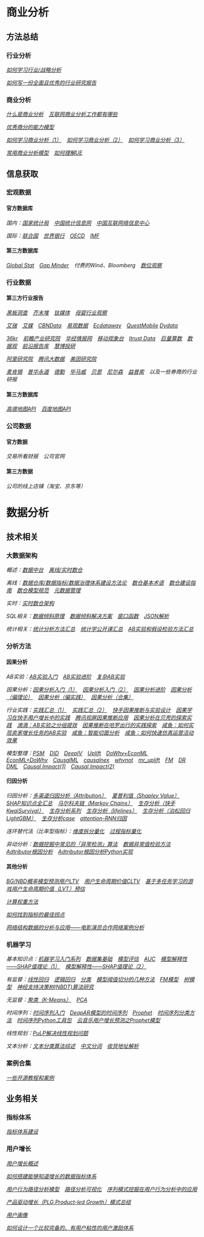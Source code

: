 
# 商业分析

## 方法总结

### 行业分析

*[如何学习行业/战略分析](https://mp.weixin.qq.com/s/q2f1yXQTYvq_OdqkHs69NA)*

*[如何写一份全面且优秀的行业研究报告](https://mp.weixin.qq.com/s/AtJpiE4tS0rTBSlnzer8ng)*

### 商业分析

*[什么是商业分析](https://mp.weixin.qq.com/s/VDJva2WWpqo5YRZQq0rbhA)&emsp;[互联网商业分析工作都有哪些](https://zhuanlan.zhihu.com/p/339530238)*

*[优秀商分的能力模型](https://mp.weixin.qq.com/s/Vgak3QWtvGKjtw4LBz0fYQ)*

*[如何学习商业分析（1）](https://mp.weixin.qq.com/s/G-zCa4DFUvWkyW3ORc_Z4w)&emsp;[如何学习商业分析（2）](https://mp.weixin.qq.com/s/UI5aa2SoBeGYS0Akzw8qMA)&emsp;[如何学习商业分析（3）](https://mp.weixin.qq.com/s/l1xKArhV4knLg8dYizeziw)*

*[常用商业分析模型](https://zhuanlan.zhihu.com/p/441831785)&emsp;[如何理解UE](https://zhuanlan.zhihu.com/p/21428408)*   

## 信息获取

### 宏观数据

#### 官方数据库

*国内：[国家统计局](https://data.stats.gov.cn/)&emsp;[中国统计信息网](http://www.tjcn.org/)&emsp;[中国互联网络信息中心](http://www.cnnic.net.cn/hlwfzyj/)*

*国际：[联合国](http://data.un.org/Explorer.aspx)&emsp;[世界银行](https://data.worldbank.org.cn/)&emsp;[OECD](https://data.oecd.org/home/)&emsp;[IMF](https://www.imf.org/en/Data)*

#### 第三方数据库

*[Global Stat](https://globalstat.eu/population/48/datatable/2015-2020)&emsp;[Gap Minder](https://www.gapminder.org/data/)&emsp;付费的Wind、Bloomberg&emsp;[数位观察](https://www.swguancha.com/)*

### 行业数据

#### 第三方行业报告

*[黑板洞查](https://www.heibandongcha.com/)&emsp;[芥末堆](https://www.jiemodui.com/T/42146.html)&emsp;[钛媒体](https://www.tmtpost.com/search?q=%E6%95%99%E8%82%B2&time=1637746811&code=20908d280ebaff8f85a4ba71915c62d9)&emsp;[母婴行业观察](http://www.myguancha.com/wjyzh.html)*

*[艾瑞](https://www.iresearch.com.cn/report.shtml)&emsp;[艾媒](https://www.iimedia.cn/#shuju)&emsp;[CBNData](https://www.cbndata.com/report)&emsp;[易观数据](https://www.analysys.cn/article/analysis/?p=1)&emsp;[Ecdataway](https://www.ecdataway.com/)&emsp;[QuestMobile](https://www.questmobile.com.cn/research/report-new)   [Dydata](https://www.dydata.io/)*

*[36kr](https://36kr.com/academe)&emsp;[前瞻产业研究院](https://bg.qianzhan.com/report/list/300.html)&emsp;[华经情报网](https://www.huaon.com/channel/trend/)&emsp;[移动观象台](http://mi.talkingdata.com/reports.html?category=all)&emsp;[Itrust Data](http://itrustdata.com/#publish)&emsp;[巨量算数](https://trendinsight.oceanengine.com/foresee/feature-story)&emsp;[数据观](http://www.cbdio.com/node_2782.htm)&emsp;[前沿报告库](https://wk.askci.com/ListTable/?typeId=7)&emsp;[慧博投研](http://www.hibor.com.cn/)*

*[阿里研究院](http://www.aliresearch.com/cn/special)&emsp;[腾讯大数据](https://data.qq.com/reports)&emsp;[美团研究院](https://about.meituan.com/research/report)*

*[麦肯锡](https://www.mckinsey.com.cn/insights/)&emsp;[普华永道](https://www.pwccn.com/zh/research-and-insights.html)&emsp;[德勤](https://www2.deloitte.com/cn/zh.html)&emsp;[毕马威](https://home.kpmg/cn/zh/home/insights.html)&emsp;[贝恩](https://www.bain.cn/new_list.php)&emsp;[尼尔森](https://www.nielsen.com/cn/zh/insights/)&emsp;[益普索](https://www.ipsos.com/zh-cn)&emsp;以及一些券商的行业研报*

#### 第三方数据库

*[高德地图API](https://lbs.amap.com/api/webservice/summary/)&emsp;[百度地图API](https://lbsyun.baidu.com/index.php?title=webapi)*

### 公司数据

#### 官方数据&emsp;

*交易所看财报&emsp;公司官网*

#### 第三方数据   

*公司的线上店铺（淘宝、京东等）*




# 数据分析

## 技术相关

### 大数据架构

*概述：[数据中台](https://zhuanlan.zhihu.com/p/386350937)&emsp;[离线/实时数仓](https://mp.weixin.qq.com/s/CKGCFBxA15qSAI3vPwQyCw)*

*离线：[数据仓库/数据指标/数据治理体系建设方法论](https://mp.weixin.qq.com/s/_GwIsY7ZRHzNB2jnsG-xhQ)&emsp;[数仓基本术语](https://mp.weixin.qq.com/s/puEoMCw25E07JePIUtFUmw)&emsp;[数仓建设指南](https://mp.weixin.qq.com/s/kZUqUzys_JDLyZrHXu227w)&emsp;[数仓模型规范](https://mp.weixin.qq.com/s/6csIOFGu4rq0AdebXRrMGw)&emsp;[元数据管理](https://mp.weixin.qq.com/s/RT8eK8e0E_D-ZUIJhzs5wA)*

*实时：[实时数仓架构](https://mp.weixin.qq.com/s/ulXyZ4wWOCXr21hWUynRXw)*

*SQL相关：[数据倾斜原理](https://mp.weixin.qq.com/s/hz_6io_ZybbOlmBQE4KSBQ)&emsp;[数据倾斜解决方案](https://mp.weixin.qq.com/s/EzwcPMhqklHK7rMEc-3iyw)&emsp;[窗口函数](https://mp.weixin.qq.com/s/ByAKgzFK_DvyrL7-jr7wVw)&emsp;[JSON解析](https://mp.weixin.qq.com/s/awCvlb9BzCRX-Da1_l1FYg)*

*统计相关：[统计分析方法汇总](https://mp.weixin.qq.com/s/cUklq8Har-LntVw8frvCqg)&emsp;[统计学公开课汇总](https://mp.weixin.qq.com/s/V27IlKUVI8L3DnkEaeoi3w)&emsp;[AB实验和假设检验方法汇总](https://zhuanlan.zhihu.com/p/432025060)*

### 分析方法

#### 因果分析

*AB实验：[AB实验入门](https://zhuanlan.zhihu.com/p/346602966)&emsp;[AB实验进阶](https://mattzheng.blog.csdn.net/article/details/121859706?spm=1001.2014.3001.5502)&emsp;[复杂AB实验](https://www.zhihu.com/question/20045543)*

*因果分析：[因果分析入门（1）](https://zhuanlan.zhihu.com/p/409609129)&emsp;[因果分析入门（2）](https://mp.weixin.qq.com/s/U3ZYultBAzhYqQIEky569w)&emsp;[因果分析进阶](https://mattzheng.blog.csdn.net/article/details/120097306?spm=1001.2014.3001.5502)&emsp;[因果分析（偏理论）](https://zhuanlan.zhihu.com/p/372399985)&emsp;[因果分析（偏实践）](https://mattzheng.blog.csdn.net/article/details/119855174?spm=1001.2014.3001.5502)&emsp;[因果分析（合集）](https://www.zhihu.com/column/c_1408014345809227776)*

*行业实践：[实践汇总（1）](https://mattzheng.blog.csdn.net/article/details/120083536?spm=1001.2014.3001.5502)&emsp;[实践汇总（2）](https://mattzheng.blog.csdn.net/article/details/120256633?spm=1001.2014.3001.5502)&emsp;[快手因果推断与实验设计](https://zhuanlan.zhihu.com/p/399274589)&emsp;[因果学习在快手用户增长中的实践](https://zhuanlan.zhihu.com/p/464712000)&emsp;[腾讯视屏因果推断应用](https://zhuanlan.zhihu.com/p/442046713)&emsp;[因果分析在贝壳的探索实践](https://zhuanlan.zhihu.com/p/458732022)&emsp;[滴滴：AB实验之分组提效](https://www.infoq.cn/article/ewfbx85efxzgbbfpkpz4)&emsp;[因果推断在哈罗出行的实践探索](https://mp.weixin.qq.com/s/Afy2FslN9K1u0tRMaorjMw)&emsp;[咸鱼：如何实现卖家增长任务的AB实验](https://zhuanlan.zhihu.com/p/398247426)&emsp;[咸鱼：智能切面分析](https://mp.weixin.qq.com/s/aZlNfph4e3E5MP9LNwvE3w)&emsp;[咸鱼：如何快速仿真运营活动效果](https://zhuanlan.zhihu.com/p/110356445)*

*模型整理：[PSM](https://mattzheng.blog.csdn.net/article/details/119887208?spm=1001.2014.3001.5502)&emsp;[DID](https://mattzheng.blog.csdn.net/article/details/119892129?spm=1001.2014.3001.5502)&emsp;[DeepIV](https://mattzheng.blog.csdn.net/article/details/120020123?spm=1001.2014.3001.5502)&emsp;[Uplift](https://mattzheng.blog.csdn.net/article/details/120154789?spm=1001.2014.3001.5502)&emsp;[DoWhy+EconML](https://zhuanlan.zhihu.com/p/362150318)&emsp;[EconML+DoWhy](https://zhuanlan.zhihu.com/p/367082187)&emsp;[CausalML](https://mattzheng.blog.csdn.net/article/details/120283264?spm=1001.2014.3001.5502)&emsp;[causalnex](https://mattzheng.blog.csdn.net/article/details/120528574?spm=1001.2014.3001.5502)&emsp;[whynot](https://mattzheng.blog.csdn.net/article/details/120567564?spm=1001.2014.3001.5502)&emsp;[mr_uplift](https://mattzheng.blog.csdn.net/article/details/120568453?spm=1001.2014.3001.5502)&emsp;[FM](https://mattzheng.blog.csdn.net/article/details/120891671?spm=1001.2014.3001.5502)&emsp;[DR](https://mattzheng.blog.csdn.net/article/details/122044767?spm=1001.2014.3001.5502)&emsp;[DML](https://mattzheng.blog.csdn.net/article/details/120784044?spm=1001.2014.3001.5502)&emsp;[Causal Impact(1)](https://mattzheng.blog.csdn.net/article/details/122103885?spm=1001.2014.3001.5502)&emsp;[Causal Impact(2)](https://mattzheng.blog.csdn.net/article/details/122198794?spm=1001.2014.3001.5502)*


#### 归因分析&emsp;

*归因分析：[多渠道归因分析（Attribution）](https://zhuanlan.zhihu.com/p/387614603)&emsp;[夏普利值（Shapley Value）](https://zhuanlan.zhihu.com/p/387614061)&emsp;[SHAP知识点全汇总](https://zhuanlan.zhihu.com/p/85791430)&emsp;[马尔科夫链（Markov Chains）](https://zhuanlan.zhihu.com/p/387614996)&emsp;[生存分析（快手KwaiSurvival）](https://zhuanlan.zhihu.com/p/389426693)&emsp;[生存分析系列](https://zhuanlan.zhihu.com/p/393396599)&emsp;[生存分析（lifelines）](https://zhuanlan.zhihu.com/p/393397719)&emsp;[生存分析（泊松回归LightGBM）](https://blog.csdn.net/sinat_26917383/article/details/119424965)&emsp;[生存分析case](https://mattzheng.blog.csdn.net/article/details/121145982?spm=1001.2014.3001.5502)&emsp;[attention-RNN归因](https://zhuanlan.zhihu.com/p/387611349)*

*连环替代法（比率型指标）：[维度拆分量化](https://zhuanlan.zhihu.com/p/145128051)&emsp;[过程指标量化](https://zhuanlan.zhihu.com/p/156843026)*

*异动分析：[数据挖掘中常见的「异常检测」算法](https://www.zhihu.com/question/280696035/answer/1692420999)&emsp;[数据异常值检验方法](https://mp.weixin.qq.com/s/JvcIkvxU5YBgWYH5cwVqow)&emsp;[Adtributor根因分析](https://zhuanlan.zhihu.com/p/345569713)&emsp;[Adtributor根因分析Python实现](https://zhuanlan.zhihu.com/p/345766378)*

#### 其他分析
*[BG/NBD概率模型预测用户LTV](https://zhuanlan.zhihu.com/p/391245292)&emsp;[用户生命周期价值CLTV](https://mattzheng.blog.csdn.net/article/details/116596955?spm=1001.2014.3001.5502)&emsp;[基于多任务学习的游戏用户生命周期价值（LVT）预估](https://zhuanlan.zhihu.com/p/348409645)*

*[计算权重方法](https://zhuanlan.zhihu.com/p/112667852)*

*[如何找到指标的最佳拐点](https://mattzheng.blog.csdn.net/article/details/121751480?spm=1001.2014.3001.5502)*

*[网络结构数据的分析与应用——电影演员合作网络案例分析](https://mp.weixin.qq.com/s/nXRYREDOQSpl3qBOi4tysw)*

### 机器学习

*基本知识点：[机器学习入门系列](https://mp.weixin.qq.com/s/WzwotLRYoUXgoTGkHRZyvg)&emsp;[数据集基础](https://zhuanlan.zhihu.com/p/295098381)&emsp;[模型评估](https://zhuanlan.zhihu.com/p/115668303)&emsp;[AUC](https://mattzheng.blog.csdn.net/article/details/120469597?spm=1001.2014.3001.5502)&emsp;[模型解释性——SHAP值理论（1）](https://mattzheng.blog.csdn.net/article/details/115400327?spm=1001.2014.3001.5502)&emsp;[模型解释性——SHAP值理论（2）](https://mattzheng.blog.csdn.net/article/details/115556182?spm=1001.2014.3001.5502)*

*有监督：[线性回归](https://zhuanlan.zhihu.com/p/80887841)&emsp;[逻辑回归](https://zhuanlan.zhihu.com/p/151036015)&emsp;[分类](https://zhuanlan.zhihu.com/p/270458779)&emsp;[模型阈值切分的几种方法](https://zhuanlan.zhihu.com/p/190215265)&emsp;[FM模型](https://zhuanlan.zhihu.com/p/145436595)&emsp;[树模型](https://zhuanlan.zhihu.com/p/339380585)&emsp;[神经支持决策树(NBDT)算法研究](https://mp.weixin.qq.com/s/HONeYHcSDqkZNnDuxgUrtg)*

*无监督：[聚类（K-Means）](https://zhuanlan.zhihu.com/p/158776162)&emsp;[PCA](https://download.csdn.net/download/weixin_38568548/13751363?spm=1001.2101.3001.6661.1&utm_medium=distribute.pc_relevant_t0.none-task-download-2%7Edefault%7ELandingCtr%7EPaid-1.queryctrv2&depth_1-utm_source=distribute.pc_relevant_t0.none-task-download-2%7Edefault%7ELandingCtr%7EPaid-1.queryctrv2&utm_relevant_index=1)*

*时间序列：[时间序列入门](https://mattzheng.blog.csdn.net/article/details/112792114?spm=1001.2014.3001.5502)&emsp;[DeapAR模型的时间序列](https://mattzheng.blog.csdn.net/article/details/112914631?spm=1001.2014.3001.5502)&emsp;[Prophet](https://mattzheng.blog.csdn.net/article/details/57419862?spm=1001.2014.3001.5502)&emsp;[时间序列分类方法](https://mp.weixin.qq.com/s/9P0sXYqdUOZ3-eiCG1gc9Q)&emsp;[时间序列Python工具包](https://mp.weixin.qq.com/s/pQz30Fc979l7gClys0g6Ag)&emsp;[云音乐用户增长预测之Prophet模型](https://mp.weixin.qq.com/s/FCqVJQpiK2qPHoIuvMwY7g)*

*线性规划：[PuLP解决线性规划问题](https://mattzheng.blog.csdn.net/article/details/116274144?spm=1001.2014.3001.5502)*

*文本分析：[文本分类算法综述](https://mp.weixin.qq.com/s/nwYDRoMKYZ0xal9bRXCfHw)&emsp;[中文分词](https://zhuanlan.zhihu.com/p/146792308)&emsp;[收货地址解析](https://mattzheng.blog.csdn.net/article/details/115327769?spm=1001.2014.3001.5502)*

### 案例合集
*[一些开源教程和案例](https://mp.weixin.qq.com/s/Ab0IQxTgcocWDmv7bViviQ)*

## 业务相关

### 指标体系
*[指标体系建设](https://mp.weixin.qq.com/s/xTnk3r5sDsoOJVsy4h35ZA)*

### 用户增长
*[用户增长概述](https://zhuanlan.zhihu.com/p/353255352)*

*[如何搭建能够知道增长的数据指标体系](https://zhuanlan.zhihu.com/p/156843026)*

*[用户行为路径分析模型](https://mp.weixin.qq.com/s/FqehNCf2NOTEONjCACa-3w)&emsp;[路径分析可视化](https://mp.weixin.qq.com/s/HZvDVo6ytUtDcOHvaZMSsg)&emsp;[序列模式挖掘在用户行为分析中的应用](https://zhuanlan.zhihu.com/p/90899635)*

*[产品驱动增长（PLG,Product-led Growth）模式总结](https://zhuanlan.zhihu.com/p/441151041)*

*[用户画像](https://zhuanlan.zhihu.com/p/140104236)*

*[如何设计一个比较完备的、有用户粘性的用户激励体系](https://www.zhihu.com/question/19575650/answer/52316347)*


